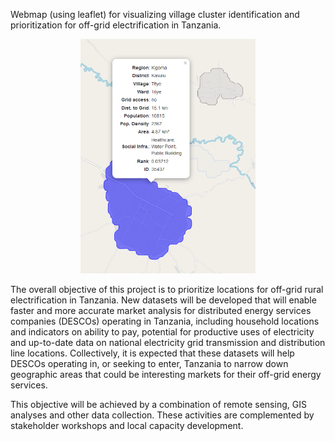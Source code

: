 Webmap (using leaflet) for visualizing village cluster identification and prioritization for off-grid electrification in Tanzania.

<p style="text-align:center;"><img src="images/zoom-in.PNG" heigth="400" width="280" alt="Logo"></p>

The overall objective of this project is to prioritize locations for off-grid rural electrification in Tanzania. New datasets will be developed that will enable faster and more accurate market analysis for distributed energy services companies (DESCOs) operating in Tanzania, including household locations and indicators on ability to pay, potential for productive uses of electricity and up-to-date data on national electricity grid transmission and distribution line locations. Collectively, it is expected that these datasets will help DESCOs operating in, or seeking to enter, Tanzania to narrow down geographic areas that could be interesting markets for their off-grid energy services.

This objective will be achieved by a combination of remote sensing, GIS analyses and other data collection. These activities are complemented by stakeholder workshops and local capacity development. 
